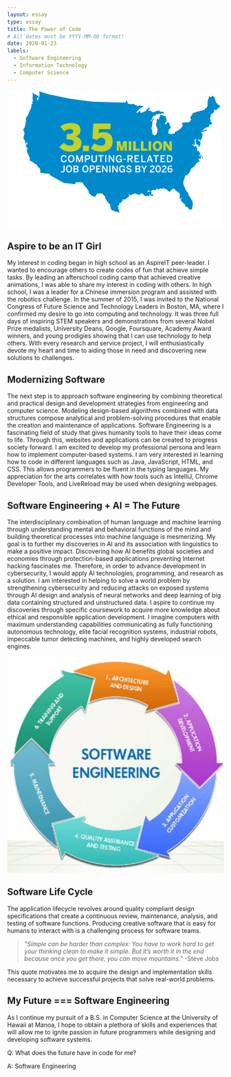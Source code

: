 ```yaml
---
layout: essay
type: essay
title: The Power of Code
# All dates must be YYYY-MM-DD format!
date: 2020-01-23
labels:
  - Software Engineering
  - Information Technology
  - Computer Science
---
```


<img class="ui small left circular spaced image" src="../images/blue.png">

## Aspire to be an IT Girl
My interest in coding began in high school as an AspireIT peer-leader. I wanted to encourage others to create codes of fun that achieve simple tasks. By leading an afterschool coding camp that achieved creative animations, I was able to share my interest in coding with others. In high school, I was a leader for a Chinese immersion program and assisted with the robotics challenge. In the summer of 2015, I was invited to the National Congress of Future Science and Technology Leaders in Boston, MA, where I confirmed my desire to go into computing and technology. It was three full days of inspiring STEM speakers and demonstrations from several Nobel Prize medalists, University Deans, Google, Foursquare, Academy Award winners, and young prodigies showing that I can use technology to help others. With every research and service project, I will enthusiastically devote my heart and time to aiding those in need and discovering new solutions to challenges. 

## Modernizing Software
The next step is to approach software engineering by combining theoretical and practical design and development strategies from engineering and computer science. Modeling design-based algorithms combined with data structures compose analytical and problem-solving procedures that enable the creation and maintenance of applications. Software Engineering is a fascinating field of study that gives humanity tools to have their ideas come to life. Through this, websites and applications can be created to progress society forward. I am excited to develop my professional persona and learn how to implement computer-based systems. I am very interested in learning how to code in different languages such as Java, JavaScript, HTML, and CSS. This allows programmers to be fluent in the typing languages. My appreciation for the arts correlates with how tools such as IntelliJ, Chrome Developer Tools, and LiveReload may be used when designing webpages. 

## Software Engineering + AI = The Future
The interdisciplinary combination of human language and machine learning through understanding mental and behavioral functions of the mind and building theoretical processes into machine language is mesmerizing. My goal is to further my discoveries in AI and its association with linguistics to make a positive impact. Discovering how AI benefits global societies and economies through protection-based applications preventing Internet hacking fascinates me. Therefore, in order to advance development in cybersecurity, I would apply AI technologies, programming, and research as a solution. I am interested in helping to solve a world problem by strengthening cybersecurity and reducing attacks on exposed systems through AI design and analysis of neural networks and deep learning of big data containing structured and unstructured data. I aspire to continue my discoveries through specific coursework to acquire more knowledge about ethical and responsible application development. I imagine computers with maximum understanding capabilities communicating as fully functioning autonomous technology, elite facial recognition systems, industrial robots, impeccable tumor detecting machines, and highly developed search engines. 

<img class="ui medium right circular floated image" src="../images/circle.jpg">

## Software Life Cycle
The application lifecycle revolves around quality compliant design specifications that create a continuous review, maintenance, analysis, and testing of software functions. Producing creative software that is easy for humans to interact with is a challenging process for software teams.

>*"Simple can be harder than complex: You have to work hard to get your thinking clean to make it simple. But it’s worth it in the end because once you get there, you can move mountains."*
-Steve Jobs

This quote motivates me to acquire the design and implementation skills necessary to achieve successful projects that solve real-world problems.

## My Future === Software Engineering
As I continue my pursuit of a B.S. in Computer Science at the University of Hawaii at Manoa, I hope to obtain a plethora of skills and experiences that will allow me to ignite passion in future programmers while designing and developing software systems. 

Q: What does the future have in code for me?

A: Software Engineering
